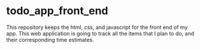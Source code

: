 # todo_app_front_end
This repository keeps the html, css, and javascript for the front end of my app.
This web application is going to track all the items that I plan to do, and their corresponding time estimates.
